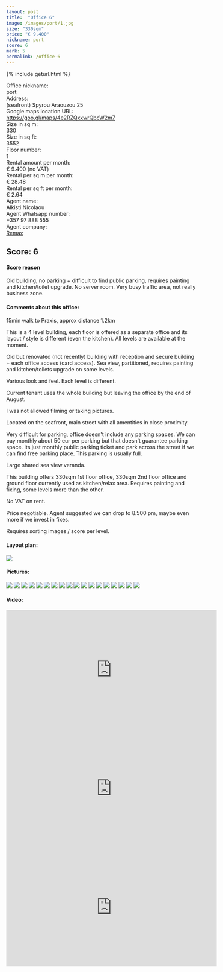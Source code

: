 ```yaml
---
layout: post
title:  "Office 6"
image: /images/port/1.jpg
size: "330sqm"
price: "€ 9.400"
nickname: port
score: 6
mark: 5
permalink: /office-6
---
```

{% include geturl.html %}
<div class="office-info-grid">
    <div>Office nickname:</div>
    <div>port</div>
    <div>Address:</div>
    <div>(seafront) Spyrou Araouzou 25</div>
    <div>Google maps location URL:</div>
    <div><a href="https://goo.gl/maps/4e2RZQxxwrQbcW2m7" target="_blank" rel="noopener noreferrer">https://goo.gl/maps/4e2RZQxxwrQbcW2m7</a></div>
    <div>Size in sq m:</div>
    <div>330</div>
    <div>Size in sq ft:</div>
    <div>3552</div>
    <div>Floor number:</div>
    <div>1</div>
    <div>Rental amount per month:</div>
    <div>€ 9.400 (no VAT)</div>
    <div>Rental per sq m per month:</div>
    <div>€ 28.48</div>
    <div>Rental per sq ft per month:</div>
    <div>€ 2.64</div>
    <div>Agent name:</div>
    <div>Alkisti Nicolaou</div>
    <div>Agent Whatsapp number:</div>
    <div>+357 97 888 555</div>
    <div>Agent company:</div>
    <div><a href="https://www.remax.com.cy/" target="_blank" rel="noopener noreferrer">Remax</a></div>
</div>

## Score: 6

#### Score reason

Old building, no parking + difficult to find public parking, requires painting and kitchen/toilet upgrade. No server room. Very busy traffic area, not really business zone.

#### Comments about this office:

15min walk to Praxis, approx distance 1.2km

This is a 4 level building, each floor is offered as a separate office and its layout / style is different (even the kitchen). All levels are available at the moment.

Old but renovated (not recently) building with reception and secure building + each office access (card access). Sea view, partitioned, requires painting and kitchen/toilets upgrade on some levels.

Various look and feel. Each level is different.

Current tenant uses the whole building but leaving the office by the end of August. 

I was not allowed filming or taking pictures.

Located on the seafront, main street with all amentities in close proximity.

Very difficult for parking, office doesn't include any parking spaces. We can pay monthly about 50 eur per parking but that doesn't guarantee parking space. Its just monthly public parking ticket and park across the street if we can find free parking place. This parking is usually full.

Large shared sea view veranda.

This building offers 330sqm 1st floor office, 330sqm 2nd floor office and ground floor currently used as kitchen/relax area. Requires painting and fixing, some levels more than the other.

No VAT on rent.

Price negotiable. Agent suggested we can drop to 8.500 pm, maybe even more if we invest in fixes.

Requires sorting images / score per level.

#### Layout plan:

<img src="{{ '/images/port/plan.jpg' | prepend: SourceUrl }}">

#### Pictures:

<img src="{{ '/images/port/1.jpg' | prepend: SourceUrl }}">

<img src="{{ '/images/port/2.jpg' | prepend: SourceUrl }}">

<img src="{{ '/images/port/3.jpg' | prepend: SourceUrl }}">

<img src="{{ '/images/port/4.jpg' | prepend: SourceUrl }}">

<img src="{{ '/images/port/5.jpg' | prepend: SourceUrl }}">

<img src="{{ '/images/port/6.jpg' | prepend: SourceUrl }}">

<img src="{{ '/images/port/7.jpg' | prepend: SourceUrl }}">

<img src="{{ '/images/port/8.jpg' | prepend: SourceUrl }}">

<img src="{{ '/images/port/9.jpg' | prepend: SourceUrl }}">

<img src="{{ '/images/port/10.jpg' | prepend: SourceUrl }}">

<img src="{{ '/images/port/11.jpg' | prepend: SourceUrl }}">

<img src="{{ '/images/port/12.jpg' | prepend: SourceUrl }}">

<img src="{{ '/images/port/13.jpg' | prepend: SourceUrl }}">

<img src="{{ '/images/port/14.jpg' | prepend: SourceUrl }}">

<img src="{{ '/images/port/15.jpg' | prepend: SourceUrl }}">

<img src="{{ '/images/port/16.jpg' | prepend: SourceUrl }}">

<img src="{{ '/images/port/17.jpg' | prepend: SourceUrl }}">

<img src="{{ '/images/port/18.jpg' | prepend: SourceUrl }}">


#### Video:

<iframe width="560" height="315" src="https://www.youtube.com/embed/8bx8tytsakY" frameborder="0" allow="accelerometer; autoplay; encrypted-media; gyroscope; picture-in-picture" allowfullscreen></iframe>

<iframe width="560" height="315" src="https://www.youtube.com/embed/xVwoBqu0dqc" frameborder="0" allow="accelerometer; autoplay; encrypted-media; gyroscope; picture-in-picture" allowfullscreen></iframe>

<iframe width="560" height="315" src="https://www.youtube.com/embed/GB4jXRgRa88" frameborder="0" allow="accelerometer; autoplay; encrypted-media; gyroscope; picture-in-picture" allowfullscreen></iframe>
